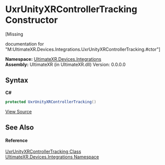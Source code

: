 # UxrUnityXRControllerTracking Constructor 
 

\[Missing <summary> documentation for "M:UltimateXR.Devices.Integrations.UxrUnityXRControllerTracking.#ctor"\]

**Namespace:**&nbsp;<a href="N_UltimateXR_Devices_Integrations">UltimateXR.Devices.Integrations</a><br />**Assembly:**&nbsp;UltimateXR (in UltimateXR.dll) Version: 0.0.0.0

## Syntax

**C#**<br />
``` C#
protected UxrUnityXRControllerTracking()
```

<a href="UltimateXR/Scripts/Devices/Integrations/UxrUnityXRControllerTracking.cs" rel="noopener noreferrer" title="View the source code">View Source</a><br />

## See Also


#### Reference
<a href="T_UltimateXR_Devices_Integrations_UxrUnityXRControllerTracking">UxrUnityXRControllerTracking Class</a><br /><a href="N_UltimateXR_Devices_Integrations">UltimateXR.Devices.Integrations Namespace</a><br />